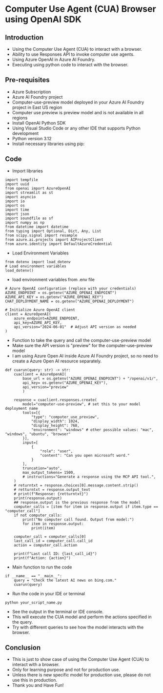 # Computer Use Agent (CUA) Browser using OpenAI SDK

## Introduction

- Using the Computer Use Agent (CUA) to interact with a browser.
- Ability to use Responses API to invoke computer use agents.
- Using Azure OpenAI in Azure AI Foundry.
- Executing using python code to interact with the browser.

## Pre-requisites

- Azure Subscription
- Azure AI Foundry project
- Computer-use-preview model deployed in your Azure AI Foundry project in East US region
- Computer use preview is preview model and is not available in all regions
- Install OpenAI Python SDK
- Using Visual Studio Code or any other IDE that supports Python development
- Python version 3.12
- Install necessary libraries using pip:

## Code 

- Import libraries

```
import tempfile
import uuid
from openai import AzureOpenAI
import streamlit as st
import asyncio
import io
import os
import time
import json
import soundfile as sf
import numpy as np
from datetime import datetime
from typing import Optional, Dict, Any, List
from scipy.signal import resample
from azure.ai.projects import AIProjectClient
from azure.identity import DefaultAzureCredential
```

- Load Environment Variables

```
from dotenv import load_dotenv
# Load environment variables
load_dotenv()
```

- load environment variables from .env file

```
# Azure OpenAI configuration (replace with your credentials)
AZURE_ENDPOINT = os.getenv("AZURE_OPENAI_ENDPOINT")
AZURE_API_KEY = os.getenv("AZURE_OPENAI_KEY")
CHAT_DEPLOYMENT_NAME = os.getenv("AZURE_OPENAI_DEPLOYMENT")

# Initialize Azure OpenAI client
client = AzureOpenAI(
    azure_endpoint=AZURE_ENDPOINT,
    api_key=AZURE_API_KEY,
    api_version="2024-06-01"  # Adjust API version as needed
)
```

- Function to take the query and call the computer-use-preview model
- Make sure the API version is "preview" for the computer-use-preview model
- I am using Azure Open AI inside Azure AI Foundry project, so no need to create a Azure Open AI resource separately.

```
def cuarun(query: str) -> str:
    cuaclient = AzureOpenAI(  
        base_url = os.getenv("AZURE_OPENAI_ENDPOINT") + "/openai/v1/",  
        api_key= os.getenv("AZURE_OPENAI_KEY"),
        api_version="preview"
        )

    response = cuaclient.responses.create(
        model="computer-use-preview", # set this to your model deployment name
        tools=[{
            "type": "computer_use_preview",
            "display_width": 1024,
            "display_height": 768,
            "environment": "windows" # other possible values: "mac", "windows", "ubuntu", "browser"
        }],
        input=[
            {
                "role": "user",
                "content": "Can you open microsoft word."
            }
        ],
        truncation="auto",
        max_output_tokens= 1500,
        # instructions="Generate a response using the MCP API tool.",
    )
    # returntxt = response.choices[0].message.content.strip()
    # retturntxt = response.output_text
    # print(f"Response: {retturntxt}")
    print(response.output)
    ## response.output is the previous response from the model
    computer_calls = [item for item in response.output if item.type == "computer_call"]
    if not computer_calls:
        print("No computer call found. Output from model:")
        for item in response.output:
            print(item)

    computer_call = computer_calls[0]
    last_call_id = computer_call.call_id
    action = computer_call.action

    print(f"Last call ID: {last_call_id}")
    print(f"Action: {action}")
```

- Main function to run the code

```
if __name__ == "__main__":
    query = "Check the latest AI news on bing.com."
    cuarun(query)
```

- Run the code in your IDE or terminal

```
python your_script_name.py
```

- See the output in the terminal or IDE console.
- This will execute the CUA model and perform the actions specified in the query.
- Try with different queries to see how the model interacts with the browser.

## Conclusion

- This is just to show case of using the Computer Use Agent (CUA) to interact with a browser.
- Only for learning purpose and not for production use.
- Unless there is new specific model for production use, please do not use this in production.
- Thank you and Have Fun!
